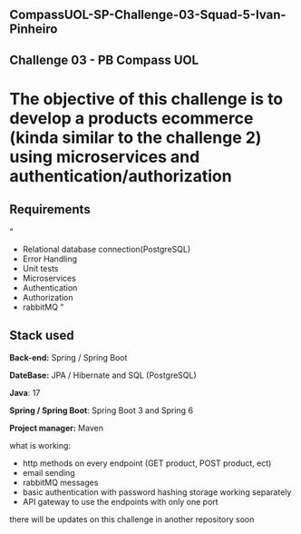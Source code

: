 ## CompassUOL-SP-Challenge-03-Squad-5-Ivan-Pinheiro
## Challenge 03 - PB Compass UOL
# The objective of this challenge is to develop a products ecommerce (kinda similar to the challenge 2) using microservices and authentication/authorization

## Requirements
"
- Relational database connection(PostgreSQL)
- Error Handling
- Unit tests
- Microservices
- Authentication
- Authorization
- rabbitMQ
"

## Stack used

**Back-end:** Spring / Spring Boot

**DateBase:** JPA / Hibernate and SQL (PostgreSQL)

**Java**: 17

**Spring / Spring Boot**: Spring Boot 3 and Spring 6

**Project manager:** Maven

what is working:
- http methods on every endpoint (GET product, POST product, ect)
- email sending
- rabbitMQ messages
- basic authentication with password hashing storage working separately
- API gateway to use the endpoints with only one port


there will be updates on this challenge in another repository soon
